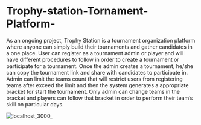 # Trophy-station-Tornament-Platform-
As an ongoing project, Trophy Station is a tournament organization platform where anyone can simply build their tournaments and gather candidates in a one place. User can register as a tournament admin or player and will have different procedures to follow in order to create a tournament or participate for a tournament. Once the admin creates a tournament, he/she can copy the tournament link and share with candidates to participate in. Admin can limit the teams count that will restrict users from registering teams after exceed the limit and then the system generates a appropriate bracket for start the tournament. Only admin can change teams in the bracket and players can follow that bracket in order to perform their team’s skill on particular days.


![localhost_3000_](https://user-images.githubusercontent.com/127868013/225095605-9308036c-e7eb-42fd-a3c6-1a6736672ab5.png)
